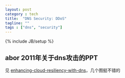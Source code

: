 ```yaml
---
layout: post
category : tech
title:  "DNS Security: DDoS" 
tagline: ""
tags : ["dns", "security"] 
---
```

{% include JB/setup %}

## abor 2011年关于dns攻击的PPT

见 [enhancing-cloud-resiliency-with-dns](http://www.arbornetworks.com/docman-component/doc_download/543-enhancing-cloud-resiliency-with-dns)，几个图挺不错的 
